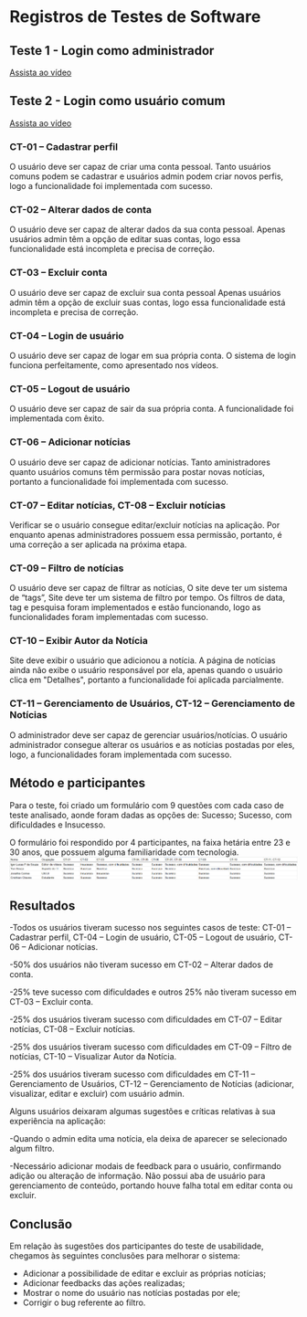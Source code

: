 # Registros de Testes de Software

## Teste 1 - Login como administrador

[Assista ao vídeo](https://youtu.be/L-6RFkKR8aA)

## Teste 2 - Login como usuário comum

[Assista ao vídeo](https://youtu.be/UjbxbwKh64g)

### CT-01 – Cadastrar perfil

O usuário deve ser capaz de criar uma conta pessoal.
Tanto usuários comuns podem se cadastrar e usuários admin podem criar novos perfis, logo a funcionalidade foi implementada com sucesso.

### CT-02 – Alterar dados de conta

O usuário deve ser capaz de alterar dados da sua conta pessoal.
Apenas usuários admin têm a opção de editar suas contas, logo essa funcionalidade está incompleta e precisa de correção.
### CT-03 – Excluir conta

O usuário deve ser capaz de excluir sua conta pessoal
Apenas usuários admin têm a opção de excluir suas contas, logo essa funcionalidade está incompleta e precisa de correção.

### CT-04 – Login de usuário

O usuário deve ser capaz de logar em sua própria conta.
O sistema de login funciona perfeitamente, como apresentado nos vídeos.

### CT-05 – Logout de usuário

O usuário deve ser capaz de sair da sua própria conta.
A funcionalidade foi implementada com êxito.

### CT-06 – Adicionar notícias

O usuário deve ser capaz de adicionar notícias.
Tanto aministradores quanto usuários comuns têm permissão para postar novas notícias, portanto a funcionalidade foi implementada com sucesso.

### CT-07 – Editar notícias, CT-08 – Excluir notícias

Verificar se o usuário consegue editar/excluir notícias na aplicação.
Por enquanto apenas administradores possuem essa permissão, portanto, é uma correção a ser aplicada na próxima etapa.

### CT-09 – Filtro de notícias

O usuário deve ser capaz de filtrar as notícias, O site deve ter um sistema de “tags”, Site deve ter um sistema de filtro por tempo.
Os filtros de data, tag e pesquisa foram implementados e estão funcionando, logo as funcionalidades foram implementadas com sucesso.

### CT-10 – Exibir Autor da Notícia

Site deve exibir o usuário que adicionou a notícia.
A página de notícias ainda não exibe o usuário responsável por ela, apenas quando o usuário clica em "Detalhes", portanto a funcionalidade foi aplicada parcialmente.

### CT-11 – Gerenciamento de Usuários, CT-12 – Gerenciamento de Notícias

O administrador deve ser capaz de gerenciar usuários/notícias.
O usuário administrador consegue alterar os usuários e as notícias postadas por eles, logo, a funcionalidades foram implementada com sucesso.

## Método e participantes

Para o teste, foi criado um formulário com 9 questões com cada caso de teste analisado, aonde foram dadas as opções de: Sucesso; Sucesso, com dificuldades e Insucesso.

O formulário foi respondido por 4 participantes, na faixa hetária entre 23 e 30 anos, que possuem alguma familiaridade com tecnologia.
 **![](https://github.com/ICEI-PUC-Minas-PMV-ADS/pmv-ads-2023-2-e2-proj-int-t1-time4-agregador-noticias/blob/main/docs/img/resultados%20de%20testes.png)**

## Resultados

-Todos os usuários tiveram sucesso nos seguintes casos de teste: CT-01 – Cadastrar perfil, CT-04 – Login de usuário,  CT-05 – Logout de usuário, CT-06 – Adicionar notícias.

-50% dos usuários não tiveram sucesso em CT-02 – Alterar dados de conta.

-25% teve sucesso com dificuldades e outros 25% não tiveram sucesso em CT-03 – Excluir conta.

-25% dos usuários tiveram sucesso com dificuldades em CT-07 – Editar notícias, CT-08 – Excluir notícias.

-25% dos usuários tiveram sucesso com dificuldades em CT-09 – Filtro de notícias, CT-10 – Visualizar Autor da Notícia.

-25% dos usuários tiveram sucesso com dificuldades em CT-11 – Gerenciamento de Usuários, CT-12 – Gerenciamento de Notícias (adicionar, visualizar, editar e excluir) com usuário admin.

Alguns usuários deixaram algumas sugestões e críticas relativas à sua experiência na aplicação:

-Quando o admin edita uma notícia, ela deixa de aparecer se selecionado algum filtro.

-Necessário adicionar modais de feedback para o usuário, confirmando adição ou alteração de informação. Não possui aba de usuário para gerenciamento de conteúdo, portando houve falha total em editar conta ou excluir.

## Conclusão

Em relação às sugestões dos participantes do teste de usabilidade, chegamos às seguintes conclusões para melhorar o sistema:

- Adicionar a possibilidade de editar e excluir as próprias notícias;
- Adicionar feedbacks das ações realizadas;
- Mostrar o nome do usuário nas notícias postadas por ele;
- Corrigir o bug referente ao filtro.
